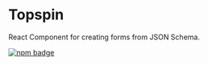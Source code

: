 # Topspin

React Component for creating forms from JSON Schema.

[![npm badge](https://img.shields.io/npm/v/topspin?color=brightgreen&logo=npm&style=flat-square)][npm]

[npm]: https://www.npmjs.com/package/topspin/
